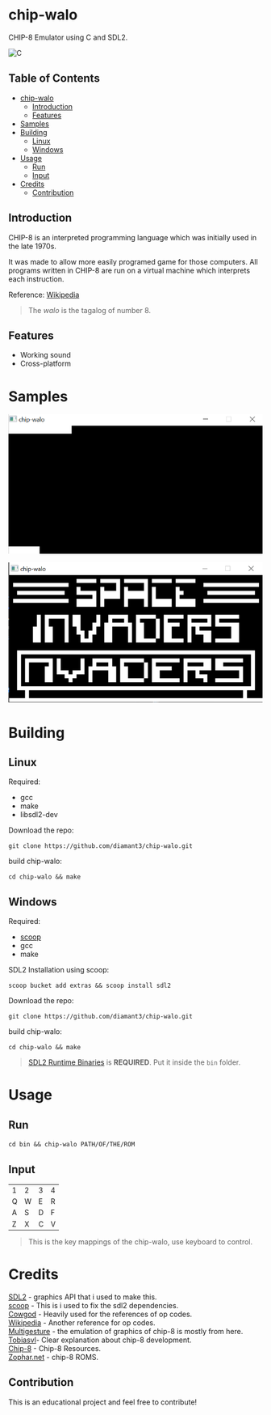 # chip-walo

CHIP-8 Emulator using C and SDL2.

![C](https://img.shields.io/badge/Language-c-gold?style=for-the-badge)

## Table of Contents

- [chip-walo](#chip-walo)
  - [Introduction](#introduction)
  - [Features](#features)
- [Samples](#samples)
- [Building](#building)
  - [Linux](#linux)
  - [Windows](#windows)
- [Usage](#usage)
  - [Run](#run)
  - [Input](#input)
- [Credits](#credits)
  - [Contribution](#contribution)

## Introduction

CHIP-8 is an interpreted programming language which was initially used in the late 1970s. 

It was made to allow more easily programed game for those computers. All programs written in CHIP-8 are run on a virtual machine which interprets each instruction.

Reference: [Wikipedia](https://en.wikipedia.org/wiki/CHIP-8)

> The *walo* is the tagalog of number 8.

## Features

- Working sound
- Cross-platform

# Samples

![chip-walo](images/chip-walo.gif)

![Space Invaders](images/Space_Invaders.png)

# Building

## Linux

Required:
- gcc
- make
- libsdl2-dev

Download the repo:

```
git clone https://github.com/diamant3/chip-walo.git
``` 

build chip-walo:

```
cd chip-walo && make
```

## Windows

Required:

- [scoop](https://scoop.sh/)
- gcc
- make

SDL2 Installation using scoop:

```
scoop bucket add extras && scoop install sdl2
```

Download the repo:

```
git clone https://github.com/diamant3/chip-walo.git
``` 

build chip-walo:

```
cd chip-walo && make
```

 > [SDL2 Runtime Binaries](https://www.libsdl.org/download-2.0.php) is **REQUIRED**. Put it inside the ``` bin ``` folder.

# Usage

## Run

```
cd bin && chip-walo PATH/OF/THE/ROM
```

## Input

<table>
  <tr>
      <td>1</td>
      <td>2</td>
      <td>3</td>
      <td>4</td>
  </tr>
  <tr>
      <td>Q</td>
      <td>W</td>
      <td>E</td>
      <td>R</td>
  </tr>
  <tr>
      <td>A</td>
      <td>S</td>
      <td>D</td>
      <td>F</td>
  </tr>
  <tr>
      <td>Z</td>
      <td>X</td>
      <td>C</td>
      <td>V</td>
  </tr>
</table>

> This is the key mappings of the chip-walo, use keyboard to control.

# Credits

[SDL2](https://www.libsdl.org/) - graphics API that i used to make this.<br>
[scoop](https://scoop.sh/) - This is i used to fix the sdl2 dependencies.<br>
[Cowgod](http://devernay.free.fr/hacks/chip8/C8TECH10.HTM) - Heavily used for the references of op codes.<br>
[Wikipedia](https://en.wikipedia.org/wiki/CHIP-8) - Another reference for op codes.<br>
[Multigesture](https://multigesture.net/articles/how-to-write-an-emulator-chip-8-interpreter/) - the emulation of graphics of chip-8 is mostly from here.<br>
[Tobiasvl](https://tobiasvl.github.io/blog/write-a-chip-8-emulator/)- Clear explanation about chip-8 development.<br>
[Chip-8](https://chip-8.github.io/links/) - Chip-8 Resources.<br>
[Zophar.net](https://www.zophar.net/pdroms/chip8.html) - chip-8 ROMS.<br>

## Contribution

This is an educational project and feel free to contribute!
